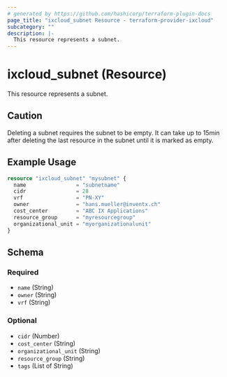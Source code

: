 ```yaml
---
# generated by https://github.com/hashicorp/terraform-plugin-docs
page_title: "ixcloud_subnet Resource - terraform-provider-ixcloud"
subcategory: ""
description: |-
  This resource represents a subnet.
---
```


# ixcloud_subnet (Resource)

This resource represents a subnet.


## Caution

Deleting a subnet requires the subnet to be empty. It can take up to 15min after deleting the last resource in the
subnet until it is marked as empty.

## Example Usage

```terraform
resource "ixcloud_subnet" "mysubnet" {
  name                = "subnetname"
  cidr                = 28
  vrf                 = "PN-XY"
  owner               = "hans.mueller@inventx.ch"
  cost_center         = "ABC IX Applications"
  resource_group      = "myresourcegroup"
  organizational_unit = "myorganizationalunit"
}
```

<!-- schema generated by tfplugindocs -->
## Schema

### Required

- `name` (String)
- `owner` (String)
- `vrf` (String)

### Optional

- `cidr` (Number)
- `cost_center` (String)
- `organizational_unit` (String)
- `resource_group` (String)
- `tags` (List of String)